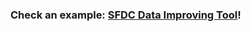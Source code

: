 ### Check an example: [SFDC Data Improving Tool](http://chiayi-lin.github.io/VBA_Tools/SFDC-Data-Improving-Tool-Guide.html)!
